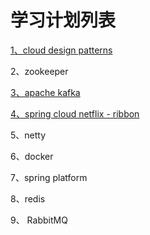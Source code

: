 # 学习计划列表

[1、cloud design patterns](/cloud-design-patterns.md)

2、zookeeper

[3、apache kafka](/apache-kafka.md)

[4、spring cloud netflix - ribbon](/spring-cloud-netflix---ribbon.md)

5、netty

6、docker

7、spring platform

8、redis

9、 RabbitMQ 

